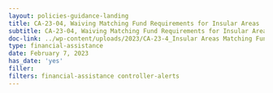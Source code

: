 ```yaml
---
layout: policies-guidance-landing
title: CA-23-04, Waiving Matching Fund Requirements for Insular Areas
subtitle: CA-23-04, Waiving Matching Fund Requirements for Insular Areas
doc-link: ../wp-content/uploads/2023/CA-23-4_Insular Areas Matching Funds.pdf
type: financial-assistance
date: February 7, 2023
has_date: 'yes'
filler: 
filters: financial-assistance controller-alerts
---
```


